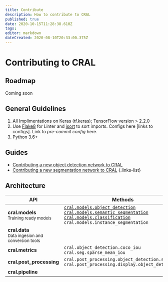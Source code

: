 ```yaml
---
title: Contribute
description: How to contribute to CRAL
published: true
date: 2020-10-15T11:28:38.610Z
tags: 
editor: markdown
dateCreated: 2020-08-10T20:33:00.375Z
---
```


# Contributing to CRAL

## Roadmap
Coming soon

## **General Guidelines**

1. All Implimentations on Keras (tf.keras); TensorFlow version > 2.2.0
1. Use [Flake8](https://pypi.org/project/flake8/) for Linter and [isort](https://pypi.org/project/isort/) to sort imports. Configs here [links to configs]. Link to *pre-commit config* here.
1. Python 3.6+ 

## Guides

- [Contributing a new object detection network to CRAL](/contribute/object-detection)
- [Contributing a new segmentation network to CRAL](/contribute/segmentation)
{.links-list}

## Architecture

| API | Methods | 
|---|---|
|**cral.models** <br /><small>Training ready models</small>|[`cral.models.object_detection`](/api/models/ObjectDetection) [`cral.models.semantic_segmentation`](/api/models/segmentation) [`cral.models.classification`](/api/models/classification) `cral.models.instance_segmentation` |
|**cral.data** <br /><small>Data ingesion and conversion tools </small>| | 
|**cral.metrics**|`cral.object_detection.coco_iou` `cral.seg.sparse_mean_iou`|
|**cral.post_processing**|`cral.post_processing.object_detection.soft_nms` `cral.post_processing.display.object_detection`|
|**cral.pipeline**||
